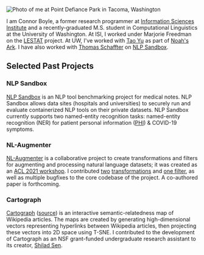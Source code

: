 ![Photo of me at Point Defiance Park in Tacoma, Washington](https://github.com/boyleconnor/boyleconnor.github.io/assets/6520892/6733dec8-c496-44bf-8fd3-984ddae4eb51)


I am Connor Boyle, a former research programmer at [Information Sciences Institute][17]
and a recently-graduated M.S. student in Computational Linguistics at the
University of Washington. At ISI, I worked under Marjorie Freedman on the [LESTAT][18]
project. At UW, I've worked with [Tao Yu](https://taoyds.github.io/)
as part of [Noah's Ark](https://noahs-ark.github.io/). I have also worked
with [Thomas Schaffter](https://cd2h.org/index.php/node/124) on [NLP Sandbox][1].

## Selected Past Projects

### NLP Sandbox

[NLP Sandbox][1] is an NLP tool benchmarking project for medical notes. NLP
Sandbox allows data sites (hospitals and universities) to securely run and
evaluate containerized NLP tools on their private datasets. NLP Sandbox
currently supports two named-entity recognition tasks: named-entity recognition
(NER) for patient personal information ([PHI][2]) & COVID-19 symptoms.

### NL-Augmenter

[NL-Augmenter][9] is a collaborative project to create transformations and
filters for augmenting and processing natural language datasets; it was created
as an [ACL 2021 workshop][13]. I contributed [two][10] [transformations][11]
and [one filter][12], as well as multiple bugfixes to the core codebase of the
project. A co-authored paper is forthcoming.

### Cartograph

[Cartograph][14] ([source][15]) is an interactive semantic-relatedness map of
Wikipedia articles. The maps are created by generating high-dimensional vectors
representing hyperlinks between Wikipedia articles, then projecting these
vectors into 2D space using T-SNE. I contributed to the development of
Cartograph as an NSF grant-funded undergraduate research assistant to its
creator, [Shilad Sen][16].

[1]: https://nlpsandbox.io/
[2]: https://www.hhs.gov/answers/hipaa/what-is-phi/index.html
[3]: https://github.com/nlpsandbox/nlpsandbox-schemas
[5]: https://github.com/nlpsandbox/phi-deidentifier-app
[6]: https://portal.dbmi.hms.harvard.edu/projects/n2c2-nlp/
[7]: https://github.com/boyleconnor/bert-phi-annotator
[8]: https://huggingface.co/connorboyle/bert-ner-i2b2
[9]: https://gem-benchmark.com/nl_augmenter
[10]: https://github.com/GEM-benchmark/NL-Augmenter/tree/main/transformations/yes_no_question
[11]: https://github.com/GEM-benchmark/NL-Augmenter/tree/main/transformations/pinyin
[12]: https://github.com/GEM-benchmark/NL-Augmenter/tree/main/filters/code_mixing
[13]: https://www.aclweb.org/portal/content/nl-augmenter
[14]: http://cartograph.info/
[15]: https://github.com/shilad/cartograph
[16]: https://www.macalester.edu/mscs/facultystaff/shiladsen/
[17]: https://www.isi.edu/
[18]: https://github.com/isi-vista/MASC
